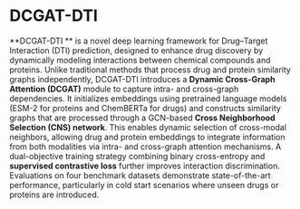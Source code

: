 # DCGAT-DTI
**DCGAT-DTI ** is a novel deep learning framework for Drug–Target Interaction (DTI) prediction, designed to enhance drug discovery by dynamically modeling interactions between chemical compounds and proteins. Unlike traditional methods that process drug and protein similarity graphs independently, DCGAT-DTI introduces a **Dynamic Cross-Graph Attention (DCGAT)** module to capture intra- and cross-graph dependencies. It initializes embeddings using pretrained language models (ESM-2 for proteins and ChemBERTa for drugs) and constructs similarity graphs that are processed through a GCN-based **Cross Neighborhood Selection (CNS) network**. This enables dynamic selection of cross-modal neighbors, allowing drug and protein embeddings to integrate information from both modalities via intra- and cross-graph attention mechanisms. A dual-objective training strategy combining binary cross-entropy and **supervised contrastive loss** further improves interaction discrimination. Evaluations on four benchmark datasets demonstrate state-of-the-art performance, particularly in cold start scenarios where unseen drugs or proteins are introduced.

